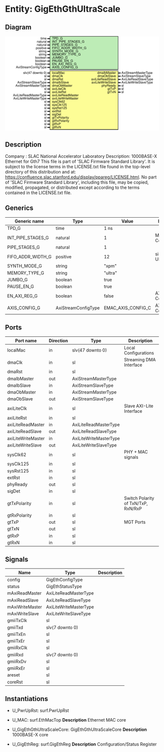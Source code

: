 # Entity: GigEthGthUltraScale

## Diagram

![Diagram](GigEthGthUltraScale.svg "Diagram")
## Description

Company    : SLAC National Accelerator Laboratory
Description: 1000BASE-X Ethernet for Gth7
This file is part of 'SLAC Firmware Standard Library'.
It is subject to the license terms in the LICENSE.txt file found in the
top-level directory of this distribution and at:
   https://confluence.slac.stanford.edu/display/ppareg/LICENSE.html.
No part of 'SLAC Firmware Standard Library', including this file,
may be copied, modified, propagated, or distributed except according to
the terms contained in the LICENSE.txt file.
## Generics

| Generic name      | Type                | Value              | Description                   |
| ----------------- | ------------------- | ------------------ | ----------------------------- |
| TPD_G             | time                | 1 ns               |                               |
| INT_PIPE_STAGES_G | natural             | 1                  | MAC Configurations            |
| PIPE_STAGES_G     | natural             | 1                  |                               |
| FIFO_ADDR_WIDTH_G | positive            | 12                 | single 4K UltraRAM            |
| SYNTH_MODE_G      | string              | "xpm"              |                               |
| MEMORY_TYPE_G     | string              | "ultra"            |                               |
| JUMBO_G           | boolean             | true               |                               |
| PAUSE_EN_G        | boolean             | true               |                               |
| EN_AXI_REG_G      | boolean             | false              | AXI-Lite Configurations       |
| AXIS_CONFIG_G     | AxiStreamConfigType | EMAC_AXIS_CONFIG_C | AXI Streaming Configurations  |
## Ports

| Port name          | Direction | Type                   | Description                         |
| ------------------ | --------- | ---------------------- | ----------------------------------- |
| localMac           | in        | slv(47 downto 0)       | Local Configurations                |
| dmaClk             | in        | sl                     | Streaming DMA Interface             |
| dmaRst             | in        | sl                     |                                     |
| dmaIbMaster        | out       | AxiStreamMasterType    |                                     |
| dmaIbSlave         | in        | AxiStreamSlaveType     |                                     |
| dmaObMaster        | in        | AxiStreamMasterType    |                                     |
| dmaObSlave         | out       | AxiStreamSlaveType     |                                     |
| axiLiteClk         | in        | sl                     | Slave AXI-Lite Interface            |
| axiLiteRst         | in        | sl                     |                                     |
| axiLiteReadMaster  | in        | AxiLiteReadMasterType  |                                     |
| axiLiteReadSlave   | out       | AxiLiteReadSlaveType   |                                     |
| axiLiteWriteMaster | in        | AxiLiteWriteMasterType |                                     |
| axiLiteWriteSlave  | out       | AxiLiteWriteSlaveType  |                                     |
| sysClk62           | in        | sl                     | PHY + MAC signals                   |
| sysClk125          | in        | sl                     |                                     |
| sysRst125          | in        | sl                     |                                     |
| extRst             | in        | sl                     |                                     |
| phyReady           | out       | sl                     |                                     |
| sigDet             | in        | sl                     |                                     |
| gtTxPolarity       | in        | sl                     | Switch Polarity of TxN/TxP, RxN/RxP |
| gtRxPolarity       | in        | sl                     |                                     |
| gtTxP              | out       | sl                     | MGT Ports                           |
| gtTxN              | out       | sl                     |                                     |
| gtRxP              | in        | sl                     |                                     |
| gtRxN              | in        | sl                     |                                     |
## Signals

| Name            | Type                   | Description |
| --------------- | ---------------------- | ----------- |
| config          | GigEthConfigType       |             |
| status          | GigEthStatusType       |             |
| mAxiReadMaster  | AxiLiteReadMasterType  |             |
| mAxiReadSlave   | AxiLiteReadSlaveType   |             |
| mAxiWriteMaster | AxiLiteWriteMasterType |             |
| mAxiWriteSlave  | AxiLiteWriteSlaveType  |             |
| gmiiTxClk       | sl                     |             |
| gmiiTxd         | slv(7 downto 0)        |             |
| gmiiTxEn        | sl                     |             |
| gmiiTxEr        | sl                     |             |
| gmiiRxClk       | sl                     |             |
| gmiiRxd         | slv(7 downto 0)        |             |
| gmiiRxDv        | sl                     |             |
| gmiiRxEr        | sl                     |             |
| areset          | sl                     |             |
| coreRst         | sl                     |             |
## Instantiations

- U_PwrUpRst: surf.PwrUpRst
- U_MAC: surf.EthMacTop
**Description**
Ethernet MAC core

- U_GigEthGthUltraScaleCore: GigEthGthUltraScaleCore
**Description**
1000BASE-X core

- U_GigEthReg: surf.GigEthReg
**Description**
Configuration/Status Register

